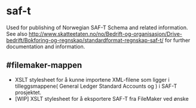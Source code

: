 # saf-t
Used for publishing of Norwegian SAF-T Schema and related information. See also http://www.skatteetaten.no/no/Bedrift-og-organisasjon/Drive-bedrift/Bokforing-og-regnskap/standardformat-regnskap-saf-t/ for further documentation and information. 

#filemaker-mappen
---
* XSLT stylesheet for å kunne importene XML-filene som ligger i tilleggsmappene( General Ledger Standard Accounts og  ) i SAF-T prosjektet.
* [WIP] XSLT stylesheet for å eksportere SAF-T fra FileMaker ved ønske
